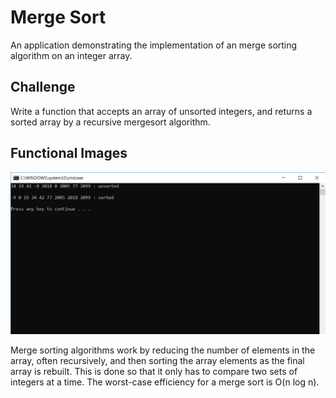 # Merge Sort

An application demonstrating the implementation of an merge sorting algorithm on an integer array.

## Challenge

Write a function that accepts an array of unsorted integers, and returns a sorted array by a recursive mergesort algorithm.

## Functional Images

![Merge Sort 01](../../../../assets/merge-sort-images/merge-sort.PNG)

Merge sorting algorithms work by reducing the number of elements in the array, often recursively,
and then sorting the array elements as the final array is rebuilt. This is done so that it only
has to compare two sets of integers at a time. The worst-case efficiency for a merge sort is O(n log n).